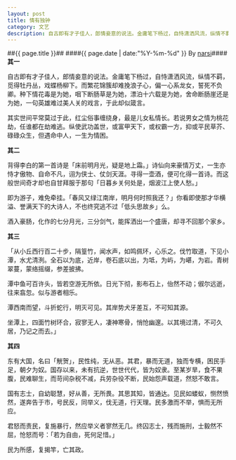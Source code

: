 ```yaml
---
layout: post
title: 情有独钟
category: 文艺
description: 自古即有才子佳人，郎情妾意的说法。金庸笔下杨过，自恃潇洒风流，纵情不羁，觅得牡丹丛，戏蝶杨柳下。而繁花锦簇却难挽浪子心，偏一心系龙女，誓死不负卿。种下情花毒是为她，咽下断肠草是为她，漂泊十六载是为她，舍命断肠崖还是为她，一句英……
---
```

##{{ page.title }}##
####{{ page.date | date:"%Y-%m-%d" }} By [narsi](http://huangxc.com)####
**其一**			

自古即有才子佳人，郎情妾意的说法。金庸笔下杨过，自恃潇洒风流，纵情不羁，觅得牡丹丛，戏蝶杨柳下。而繁花锦簇却难挽浪子心，偏一心系龙女，誓死不负卿。种下情花毒是为她，咽下断肠草是为她，漂泊十六载是为她，舍命断肠崖还是为她，一句英雄难过美人关的戏言，于此却似箴言。


其实世间平常莫过于此，红尘俗事缠绕身，最是儿女私情长。若说男女之情为桃花劫，任谁都在劫难逃。纵使武功盖世，或富甲天下，或权霸一方，抑或平民草芥、碌碌众生，但遇命中人，一生为情困。	


**其二**

背得李白的第一首诗是「床前明月光，疑是地上霜。」诗仙向来豪情万丈，一生亦恃才傲物、自命不凡，诩为侠士、仗剑天涯。寻得一壶酒，便可化得一首诗。而这般世间奇才却也自甘拜服于那句「日暮乡关何处是，烟波江上使人愁。」

即为游子，难免牵挂。「春风又绿江南岸，明月何时照我还？」你看即使那才华横溢、誉满天下的大诗人，不也终究逃不过「低头思故乡」么。		

酒入豪肠，化作的七分月光，三分剑气，能挥洒出一个盛唐，却寻不回那个家乡。 


**其三**			

「从小丘西行百二十步，隔篁竹，闻水声，如鸣佩环，心乐之。伐竹取道，下见小潭，水尤清洌。全石以为底，近岸，卷石底以出，为坻，为屿，为嵁，为岩。青树翠蔓，蒙络摇缀，参差披拂。	

潭中鱼可百许头，皆若空游无所依。日光下彻，影布石上，佁然不动；俶尔远逝，往来翕忽。似与游者相乐。

潭西南而望，斗折蛇行，明灭可见。其岸势犬牙差互，不可知其源。		

坐潭上，四面竹树环合，寂寥无人，凄神寒骨，悄怆幽邃。以其境过清，不可久居，乃记之而去。」


**其四**

东有大国，名曰「觥贺」，民性纯，无从恶。其君，暴而无道，独而专横，困民手足，朝夕为奴。国存以来，未有抗逆，世世代代，皆为奴隶。至某岁旱，食不果腹，民难聊生，而苛间杂税不减，兵劳杂役不断，民始怨声载道，然怒不敢言。		

国有志士，自幼聪慧，好从善，无所畏。其思其知，皆通达。见民如蝼蚁，恻然愤然，遂奔告于市，号民反，同举义，伐无道，行天理。民多激而不举，惧而无所应。			

君怒而责民，复施暴行，然应举义者寥然无几。终囚志士，残而施刑，士毅然不屈，怆怒而号：「若为自由，死何足惜。」
	
民为所感，复揭竿，亡其政。